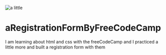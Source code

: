 ![a little](https://github.com/adrieleprimo/aRegistrationFormByFreeCodeCamp/assets/83988106/488c9097-9e5a-452e-9bbf-929098e13f27)

# aRegistrationFormByFreeCodeCamp
I am learning about html and css with the freeCodeCamp and I practiced a little more and built a registration form with them
